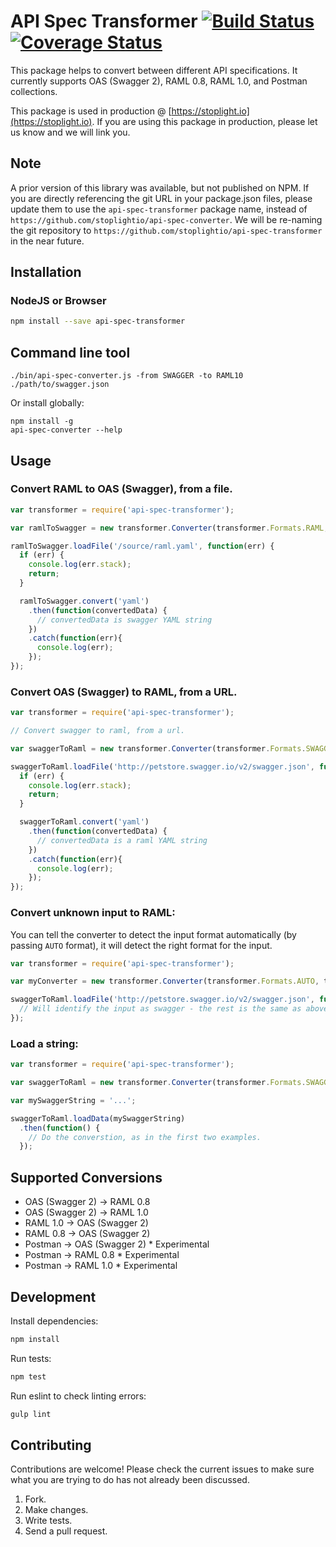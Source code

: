 # API Spec Transformer [![Build Status](https://travis-ci.org/stoplightio/api-spec-converter.svg)](https://travis-ci.org/stoplightio/api-spec-converter) [![Coverage Status](https://coveralls.io/repos/stoplightio/api-spec-converter/badge.svg?branch=master&service=github)](https://coveralls.io/github/stoplightio/api-spec-converter?branch=master)

This package helps to convert between different API specifications. It currently supports OAS (Swagger 2), RAML 0.8, RAML 1.0, and Postman collections.

This package is used in production @ [https://stoplight.io](https://stoplight.io). If you are using this package in production, please let us know and we will link you.

## Note

A prior version of this library was available, but not published on NPM. If you are directly referencing the git URL in your package.json files, please update them to use the `api-spec-transformer` package name, instead of `https://github.com/stoplightio/api-spec-converter`. We will be re-naming the git repository to `https://github.com/stoplightio/api-spec-transformer` in the near future.

## Installation

### NodeJS or Browser

```bash
npm install --save api-spec-transformer
```

## Command line tool

```
./bin/api-spec-converter.js -from SWAGGER -to RAML10 ./path/to/swagger.json
```

Or install globally:

```
npm install -g
api-spec-converter --help
```

## Usage

### Convert RAML to OAS (Swagger), from a file.

```js
var transformer = require('api-spec-transformer');

var ramlToSwagger = new transformer.Converter(transformer.Formats.RAML, transformer.Formats.SWAGGER);

ramlToSwagger.loadFile('/source/raml.yaml', function(err) {
  if (err) {
    console.log(err.stack);
    return;
  }

  ramlToSwagger.convert('yaml')
    .then(function(convertedData) {
      // convertedData is swagger YAML string
    })
    .catch(function(err){
      console.log(err);
    });
});
```

### Convert OAS (Swagger) to RAML, from a URL.

```js
var transformer = require('api-spec-transformer');

// Convert swagger to raml, from a url.

var swaggerToRaml = new transformer.Converter(transformer.Formats.SWAGGER, transformer.Formats.RAML);

swaggerToRaml.loadFile('http://petstore.swagger.io/v2/swagger.json', function(err) {
  if (err) {
    console.log(err.stack);
    return;
  }

  swaggerToRaml.convert('yaml')
    .then(function(convertedData) {
      // convertedData is a raml YAML string
    })
    .catch(function(err){
      console.log(err);
    });
});
```

### Convert unknown input to RAML:

You can tell the converter to detect the input format automatically (by passing `AUTO` format), it will detect the right format for the input.

```js
var transformer = require('api-spec-transformer');

var myConverter = new transformer.Converter(transformer.Formats.AUTO, transformer.Formats.RAML);

swaggerToRaml.loadFile('http://petstore.swagger.io/v2/swagger.json', function(err) {
  // Will identify the input as swagger - the rest is the same as above.
});
```

### Load a string:

```js
var transformer = require('api-spec-transformer');

var swaggerToRaml = new transformer.Converter(transformer.Formats.SWAGGER, transformer.Formats.RAML);

var mySwaggerString = '...';

swaggerToRaml.loadData(mySwaggerString)
  .then(function() {
    // Do the converstion, as in the first two examples.
  });
```

## Supported Conversions

- OAS (Swagger 2) -> RAML 0.8
- OAS (Swagger 2) -> RAML 1.0
- RAML 1.0 -> OAS (Swagger 2)
- RAML 0.8 -> OAS (Swagger 2)
- Postman -> OAS (Swagger 2) * Experimental
- Postman -> RAML 0.8 * Experimental
- Postman -> RAML 1.0 * Experimental

## Development

Install dependencies:
```bash
npm install
```

Run tests:
```bash
npm test
```

Run eslint to check linting errors:
```bash
gulp lint
```

## Contributing

Contributions are welcome! Please check the current issues to make sure what you are trying to do has not already been discussed.

1. Fork.
2. Make changes.
3. Write tests.
4. Send a pull request.
